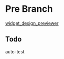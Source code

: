 # Pre Branch

[widget_design_previewer](https://github.com/zhangwb1996/widget_design_previewer)

## Todo

auto-test

